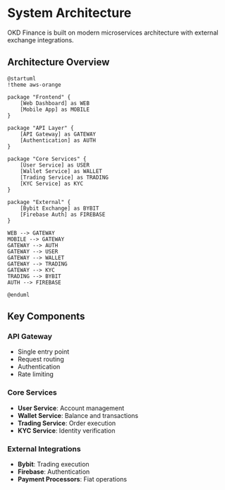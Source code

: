 # System Architecture

OKD Finance is built on modern microservices architecture with external exchange integrations.

## Architecture Overview

```plantuml
@startuml
!theme aws-orange

package "Frontend" {
    [Web Dashboard] as WEB
    [Mobile App] as MOBILE
}

package "API Layer" {
    [API Gateway] as GATEWAY
    [Authentication] as AUTH
}

package "Core Services" {
    [User Service] as USER
    [Wallet Service] as WALLET
    [Trading Service] as TRADING
    [KYC Service] as KYC
}

package "External" {
    [Bybit Exchange] as BYBIT
    [Firebase Auth] as FIREBASE
}

WEB --> GATEWAY
MOBILE --> GATEWAY
GATEWAY --> AUTH
GATEWAY --> USER
GATEWAY --> WALLET
GATEWAY --> TRADING
GATEWAY --> KYC
TRADING --> BYBIT
AUTH --> FIREBASE

@enduml
```

## Key Components

### API Gateway
- Single entry point
- Request routing
- Authentication
- Rate limiting

### Core Services
- **User Service**: Account management
- **Wallet Service**: Balance and transactions
- **Trading Service**: Order execution
- **KYC Service**: Identity verification

### External Integrations
- **Bybit**: Trading execution
- **Firebase**: Authentication
- **Payment Processors**: Fiat operations 